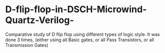 # D-flip-flop-in-DSCH-Microwind-Quartz-Verilog-
Comparative study of D flip flop using different types of logic style. It was done 3 times, (either using all Basic gates, or all Pass Transistors, or all Transmission Gates)

